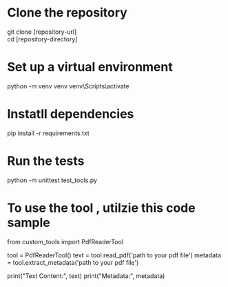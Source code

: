 ﻿# Clone the repository 

git clone [repository-url]  
cd [repository-directory]

# Set up a virtual environment 

python -m venv venv
venv\Scripts\activate

# Instatll dependencies

pip install -r requirements.txt

# Run the tests 

python -m unittest test_tools.py

# To use the tool , utilzie this code sample 

from custom_tools import PdfReaderTool

tool = PdfReaderTool()
text = tool.read_pdf('path to your pdf file')
metadata = tool.extract_metadata('path to your pdf file')

print("Text Content:", text)
print("Metadata:", metadata)

